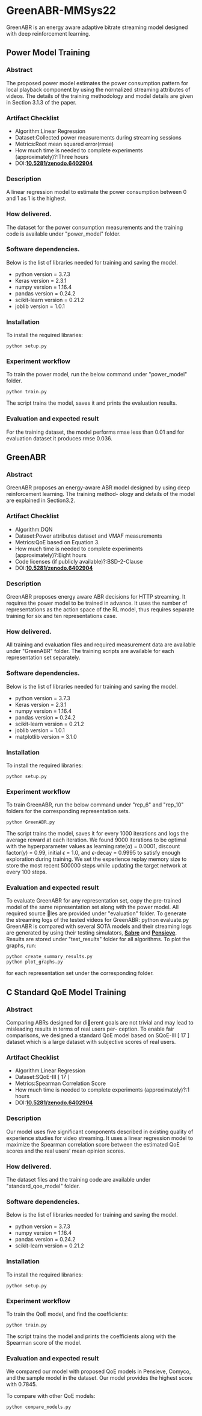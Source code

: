 # GreenABR-MMSys22
GreenABR is an energy aware adaptive bitrate streaming model designed with deep reinforcement learning. 


## Power Model Training


### Abstract
The proposed power model estimates the power consumption pattern for local playback component by using the normalized streaming attributes of videos. 
The details of the training methodology and model details are given in Section 3.1.3 of the paper.


### Artifact Checklist

- Algorithm:Linear Regression
- Dataset:Collected power measurements during streaming
    sessions
- Metrics:Root mean squared error(rmse)
- How much time is needed to complete experiments
    (approximately)?:Three hours
- DOI:[**10.5281/zenodo.6402904**](https://zenodo.org/badge/latestdoi/470391129)



### Description
A linear regression model to estimate the power consumption between 0 and 1 as 1 is the highest.


### How delivered.
The dataset for the power consumption measurements and the training code is available under "power_model" folder.


### Software dependencies.

Below is the list of libraries needed for training and saving the model.

- python version = 3.7.3
- Keras version = 2.3.1
- numpy version = 1.16.4
- pandas version = 0.24.2
- scikit-learn version = 0.21.2
- joblib version = 1.0.1


### Installation
To install the required libraries:
```
python setup.py
```

### Experiment workflow
To train the power model, run the below command under "power_model" folder.
```
python train.py
```
The script trains the model, saves it and prints the evaluation
results.



### Evaluation and expected result

For the training dataset, the model performs rmse less than
0.01 and for evaluation dataset it produces rmse 0.036.


## GreenABR

### Abstract

GreenABR proposes an energy-aware ABR model designed
by using deep reinforcement learning. The training method-
ology and details of the model are explained in Section3.2.

### Artifact Checklist

- Algorithm:DQN
- Dataset:Power attributes dataset and VMAF measurements
- Metrics:QoE based on Equation 3.
- How much time is needed to complete experiments
    (approximately)?:Eight hours
- Code licenses (if publicly available)?:BSD-2-Clause
- DOI:[**10.5281/zenodo.6402904**](https://zenodo.org/badge/latestdoi/470391129)

### Description

GreenABR proposes energy aware ABR decisions for HTTP
streaming. It requires the power model to be trained in advance. It uses the number of representations as the action
space of the RL model, thus requires separate training for six and ten representations case.

### How delivered.

All training and evaluation files and required measurement data are available under "GreenABR"
folder. The training scripts are available for each representation set separately.

### Software dependencies.
Below is the list of libraries needed for training and saving the model.

- python version = 3.7.3
- Keras version = 2.3.1
- numpy version = 1.16.4
- pandas version = 0.24.2
- scikit-learn version = 0.21.2
- joblib version = 1.0.1
- matplotlib version = 3.1.0

### Installation

To install the required libraries:

```
python setup.py
```
### Experiment workflow

To train GreenABR, run the below command under "rep_6"
and "rep_10" folders for the corresponding representation sets.

```
python GreenABR.py
```
The script trains the model, saves it for every 1000 iterations
and logs the average reward at each iteration. We found 9000
iterations to be optimal with the hyperparameter values as
learning rate($\alpha$) = 0.0001, discount factor($\gamma$) = 0.99, 
initial $\epsilon$ = 1.0, and $\epsilon$-decay = 0.9995 to satisfy enough exploration
during training. We set the experience replay memory size to
store the most recent 500000 steps while updating the target
network at every 100 steps.


### Evaluation and expected result
To evaluate GreenABR for any representation set, copy the
pre-trained model of the same representation set along with
the power model. All required source ￿les are provided under
"evaluation" folder. To generate the streaming logs of the
tested videos for GreenABR:
python evaluate.py
GreenABR is compared with several SOTA models and
their streaming logs are generated by using their testing
simulators, [**Sabre**](https://github.com/umass-lids/sabre) and [**Pensieve**](https://github.com/hongzimao/pensieve). Results are stored under "test_results"
folder for all algorithms. 
To plot the graphs, run:
```
python create_summary_results.py
python plot_graphs.py
```
for each representation set under the corresponding folder.


## C Standard QoE Model Training


### Abstract
Comparing ABRs designed for di￿erent goals are not trivial
and may lead to misleading results in terms of real users per-
ception. To enable fair comparisons, we designed a standard
QoE model based on SQoE-III [ 17 ] dataset which is a large
dataset with subjective scores of real users.


### Artifact Checklist

- Algorithm:Linear Regression
- Dataset:SQoE-III [ 17 ]
- Metrics:Spearman Correlation Score
- How much time is needed to complete experiments
    (approximately)?:1 hours
- DOI:[**10.5281/zenodo.6402904**](https://zenodo.org/badge/latestdoi/470391129)


### Description
Our model uses five significant components described in
existing quality of experience studies for video streaming. It
uses a linear regression model to maximize the Spearman
correlation score between the estimated QoE scores and the
real users’ mean opinion scores.


### How delivered.
The dataset files and the training
code are available under "standard_qoe_model" folder.


### Software dependencies.
Below is the list of libraries needed for training and saving the model.

- python version = 3.7.3
- numpy version = 1.16.4
- pandas version = 0.24.2
- scikit-learn version = 0.21.2


### Installation

To install the required libraries:

```
python setup.py
```
### Experiment workflow

To train the QoE model, and find the coefficients:

```
python train.py
```

The script trains the model and prints the coefficients along
with the Spearman score of the model.


### Evaluation and expected result
We compared our model with proposed QoE models in Pensieve, Comyco, and the sample model in the dataset. Our
model provides the highest score with 0.7845.

To compare with other QoE models:
```
python compare_models.py
```

